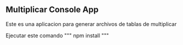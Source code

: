 ## Multiplicar Console App

Este es una aplicacion para generar archivos de tablas de multiplicar

Ejecutar este comando
"""
    npm install
"""